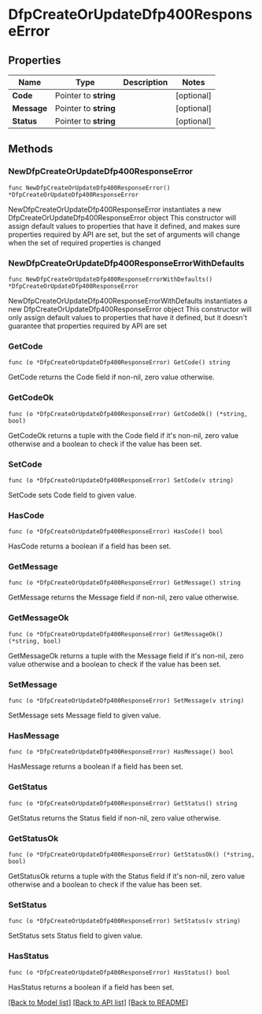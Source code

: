 # DfpCreateOrUpdateDfp400ResponseError

## Properties

Name | Type | Description | Notes
------------ | ------------- | ------------- | -------------
**Code** | Pointer to **string** |  | [optional] 
**Message** | Pointer to **string** |  | [optional] 
**Status** | Pointer to **string** |  | [optional] 

## Methods

### NewDfpCreateOrUpdateDfp400ResponseError

`func NewDfpCreateOrUpdateDfp400ResponseError() *DfpCreateOrUpdateDfp400ResponseError`

NewDfpCreateOrUpdateDfp400ResponseError instantiates a new DfpCreateOrUpdateDfp400ResponseError object
This constructor will assign default values to properties that have it defined,
and makes sure properties required by API are set, but the set of arguments
will change when the set of required properties is changed

### NewDfpCreateOrUpdateDfp400ResponseErrorWithDefaults

`func NewDfpCreateOrUpdateDfp400ResponseErrorWithDefaults() *DfpCreateOrUpdateDfp400ResponseError`

NewDfpCreateOrUpdateDfp400ResponseErrorWithDefaults instantiates a new DfpCreateOrUpdateDfp400ResponseError object
This constructor will only assign default values to properties that have it defined,
but it doesn't guarantee that properties required by API are set

### GetCode

`func (o *DfpCreateOrUpdateDfp400ResponseError) GetCode() string`

GetCode returns the Code field if non-nil, zero value otherwise.

### GetCodeOk

`func (o *DfpCreateOrUpdateDfp400ResponseError) GetCodeOk() (*string, bool)`

GetCodeOk returns a tuple with the Code field if it's non-nil, zero value otherwise
and a boolean to check if the value has been set.

### SetCode

`func (o *DfpCreateOrUpdateDfp400ResponseError) SetCode(v string)`

SetCode sets Code field to given value.

### HasCode

`func (o *DfpCreateOrUpdateDfp400ResponseError) HasCode() bool`

HasCode returns a boolean if a field has been set.

### GetMessage

`func (o *DfpCreateOrUpdateDfp400ResponseError) GetMessage() string`

GetMessage returns the Message field if non-nil, zero value otherwise.

### GetMessageOk

`func (o *DfpCreateOrUpdateDfp400ResponseError) GetMessageOk() (*string, bool)`

GetMessageOk returns a tuple with the Message field if it's non-nil, zero value otherwise
and a boolean to check if the value has been set.

### SetMessage

`func (o *DfpCreateOrUpdateDfp400ResponseError) SetMessage(v string)`

SetMessage sets Message field to given value.

### HasMessage

`func (o *DfpCreateOrUpdateDfp400ResponseError) HasMessage() bool`

HasMessage returns a boolean if a field has been set.

### GetStatus

`func (o *DfpCreateOrUpdateDfp400ResponseError) GetStatus() string`

GetStatus returns the Status field if non-nil, zero value otherwise.

### GetStatusOk

`func (o *DfpCreateOrUpdateDfp400ResponseError) GetStatusOk() (*string, bool)`

GetStatusOk returns a tuple with the Status field if it's non-nil, zero value otherwise
and a boolean to check if the value has been set.

### SetStatus

`func (o *DfpCreateOrUpdateDfp400ResponseError) SetStatus(v string)`

SetStatus sets Status field to given value.

### HasStatus

`func (o *DfpCreateOrUpdateDfp400ResponseError) HasStatus() bool`

HasStatus returns a boolean if a field has been set.


[[Back to Model list]](../README.md#documentation-for-models) [[Back to API list]](../README.md#documentation-for-api-endpoints) [[Back to README]](../README.md)


